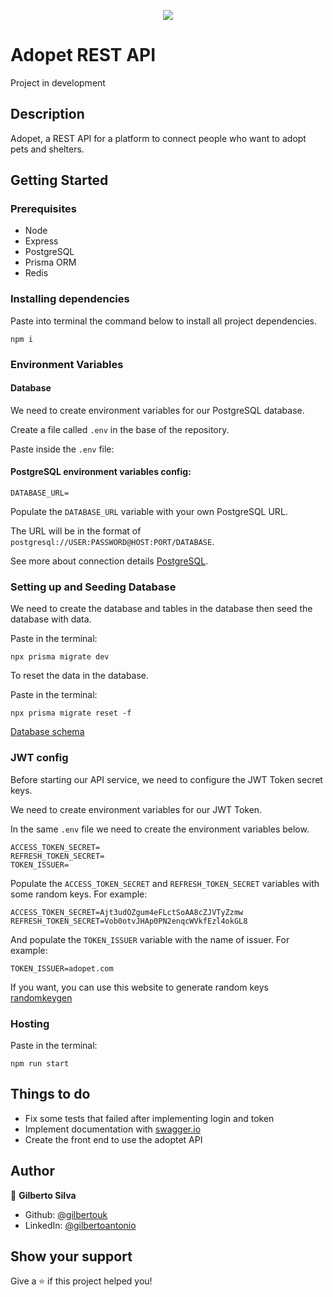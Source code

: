 <p align="center">
<img loading="lazy" src="https://img.shields.io/static/v1?label=STATUS&message=project%20in%20development&color=GREEN&style=for-the-badge"/>
</p>

# Adopet REST API

Project in development

## Description

Adopet, a REST API for a platform to connect people who want to adopt pets and shelters.

## Getting Started

### Prerequisites

- Node
- Express
- PostgreSQL
- Prisma ORM
- Redis

### Installing dependencies

Paste into terminal the command below to install all project dependencies.

```
npm i
```

### Environment Variables

#### Database

We need to create environment variables for our PostgreSQL database.

Create a file called `.env` in the base of the repository.

Paste inside the `.env` file:

#### PostgreSQL environment variables config:

```
DATABASE_URL=
```

Populate the `DATABASE_URL` variable with your own PostgreSQL URL.

The URL will be in the format of `postgresql://USER:PASSWORD@HOST:PORT/DATABASE`.

See more about connection details [PostgreSQL](https://www.prisma.io/docs/concepts/database-connectors/postgresql).

### Setting up and Seeding Database

We need to create the database and tables in the database then seed the database with data.

Paste in the terminal:

```
npx prisma migrate dev
```

To reset the data in the database.

Paste in the terminal:

```
npx prisma migrate reset -f
```

[Database schema](https://whimsical.com/adopet-RrxjyDRcVHzmjPcm9gQq8d)

### JWT config

Before starting our API service, we need to configure the JWT Token secret keys.

We need to create environment variables for our JWT Token.

In the same `.env` file we need to create the environment variables below.

```
ACCESS_TOKEN_SECRET=
REFRESH_TOKEN_SECRET=
TOKEN_ISSUER=

```

Populate the `ACCESS_TOKEN_SECRET` and `REFRESH_TOKEN_SECRET` variables with some random keys. For example:

```
ACCESS_TOKEN_SECRET=Ajt3udOZgum4eFLctSoAA8cZJVTyZzmw
REFRESH_TOKEN_SECRET=Vob0otvJHAp0PN2enqcWVkfEzl4okGL8
```

And populate the `TOKEN_ISSUER` variable with the name of issuer. For example:

```
TOKEN_ISSUER=adopet.com
```

If you want, you can use this website to generate random keys [randomkeygen](https://randomkeygen.com/)

### Hosting

Paste in the terminal:

```
npm run start
```

## Things to do

- Fix some tests that failed after implementing login and token
- Implement documentation with [swagger.io](https://swagger.io/docs/open-source-tools/swagger-editor/)
- Create the front end to use the adoptet API

## Author

👤 **Gilberto Silva**

- Github: [@gilbertouk](https://github.com/gilbertouk)
- LinkedIn: [@gilbertoantonio](https://linkedin.com/in/gilbertoantonio)

## Show your support

Give a ⭐️ if this project helped you!
